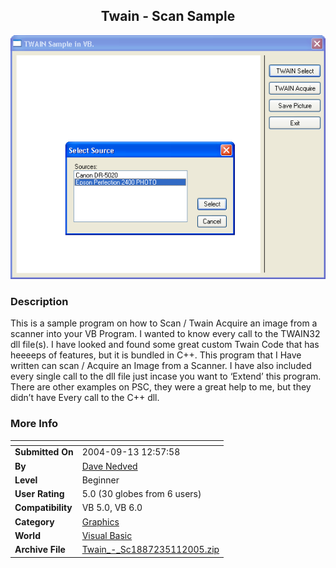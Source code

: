 ﻿<div align="center">

## Twain \- Scan Sample

<img src="PIC20055112213266419.gif">
</div>

### Description

This is a sample program on how to Scan / Twain Acquire an image from a scanner into your VB Program. I wanted to know every call to the TWAIN32 dll file(s). I have looked and found some great custom Twain Code that has heeeeps of features, but it is bundled in C++. This program that I Have written can scan / Acquire an Image from a Scanner. I have also included every single call to the dll file just incase you want to &#8216;Extend&#8217; this program. There are other examples on PSC, they were a great help to me, but they didn&#8217;t have Every call to the C++ dll.
 
### More Info
 


<span>             |<span>
---                |---
**Submitted On**   |2004-09-13 12:57:58
**By**             |[Dave Nedved](https://github.com/Planet-Source-Code/PSCIndex/blob/master/ByAuthor/dave-nedved.md)
**Level**          |Beginner
**User Rating**    |5.0 (30 globes from 6 users)
**Compatibility**  |VB 5\.0, VB 6\.0
**Category**       |[Graphics](https://github.com/Planet-Source-Code/PSCIndex/blob/master/ByCategory/graphics__1-46.md)
**World**          |[Visual Basic](https://github.com/Planet-Source-Code/PSCIndex/blob/master/ByWorld/visual-basic.md)
**Archive File**   |[Twain\_\-\_Sc1887235112005\.zip](https://github.com/Planet-Source-Code/dave-nedved-twain-scan-sample__1-60488/archive/master.zip)








